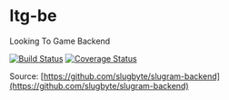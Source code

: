 # ltg-be
Looking To Game Backend

[![Build Status](https://travis-ci.org/slugbyte/slugram-backend.svg?branch=stageing)](https://travis-ci.org/slugbyte/slugram-backend)
[![Coverage Status](https://coveralls.io/repos/github/slugbyte/slugram-backend/badge.svg?branch=stageing)](https://coveralls.io/github/slugbyte/slugram-backend?branch=stageing)

Source: [https://github.com/slugbyte/slugram-backend](https://github.com/slugbyte/slugram-backend)
